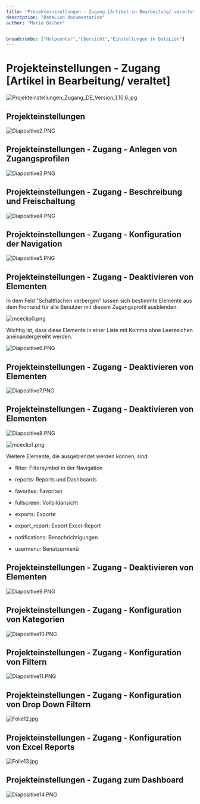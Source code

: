 ```yaml
---
title: "Projekteinstellungen - Zugang [Artikel in Bearbeitung/ veraltet]"
description: "DataLion documentation"
author: "Mario Bacher"


breadcrumbs: ["Helpcenter","Übersicht","Einstellungen in DataLion"]
---
```


# Projekteinstellungen - Zugang [Artikel in Bearbeitung/ veraltet]

![Projekteinstellungen_Zugang_DE_Version_1.10.6.jpg](/img/83165283.jpg)

## Projekteinstellungen

![Diapositive2.PNG](/img/83165290.png)

## Projekteinstellungen - Zugang - Anlegen von Zugangsprofilen

![Diapositive3.PNG](/img/83165296.png)

## Projekteinstellungen - Zugang - Beschreibung und Freischaltung  

![Diapositive4.PNG](/img/83165302.png)

## Projekteinstellungen - Zugang - Konfiguration der Navigation

![Diapositive5.PNG](/img/83165308.png)

## Projekteinstellungen - Zugang - Deaktivieren von Elementen

In dem Feld "Schaltflächen verbergen" lassen sich bestimmte Elemente aus dem Frontend für alle Benutzer mit diesem Zugangsprofil ausblenden.

![mceclip0.png](/img/83165314.png)

Wichtig ist, dass diese Elemente in einer Liste mit Komma ohne Leerzeichen aneinandergereiht werden.

![Diapositive6.PNG](/img/83165320.png)

## Projekteinstellungen - Zugang - Deaktivieren von Elementen

![Diapositive7.PNG](/img/83165326.png)

## Projekteinstellungen - Zugang - Deaktivieren von Elementen

![Diapositive8.PNG](/img/83165332.png)

![mceclip1.png](/img/83165338.png)

Weitere Elemente, die ausgeblendet werden können, sind:

-   filter: Filtersymbol in der Navigation
    
-   reports: Reports und Dashboards
    
-   favorites: Favoriten
    
-   fullscreen: Vollbildansicht
    
-   exports: Exporte
    
-   export\_report: Export Excel-Report
    
-   notifications: Benachrichtigungen
    
-   usermenu: Benutzermenü
    

## Projekteinstellungen - Zugang - Deaktivieren von Elementen

![Diapositive9.PNG](/img/83165344.png)

## Projekteinstellungen - Zugang - Konfiguration von Kategorien

![Diapositive10.PNG](/img/83165350.png)

## Projekteinstellungen - Zugang - Konfiguration von Filtern

![Diapositive11.PNG](/img/83165356.png)

## Projekteinstellungen - Zugang - Konfiguration von Drop Down Filtern

![Folie12.jpg](/img/83165362.jpg)

## Projekteinstellungen - Zugang - Konfiguration von Excel Reports

![Folie13.jpg](/img/83165368.jpg)

## Projekteinstellungen - Zugang zum Dashboard

![Diapositive14.PNG](/img/83165374.png)
